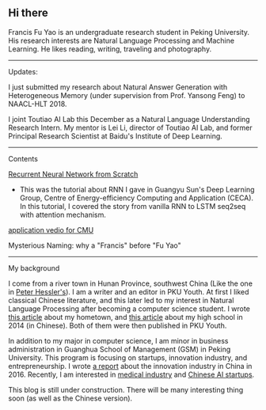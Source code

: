## Hi there

Francis Fu Yao is an undergraduate research student in Peking University. His research interests are Natural Language Processing and Machine Learning. He likes reading, writing, traveling and photography.

-----

Updates:

I just submitted my research about Natural Answer Generation with Heterogeneous Memory (under supervision from Prof. Yansong Feng) to NAACL-HLT 2018.

I joint Toutiao AI Lab this December as a Natural Language Understanding Research Intern. My mentor is Lei Li, director of Toutiao AI Lab, and former Principal Research Scientist at Baidu's Institute of Deep Learning. 

-----
Contents

[Recurrent Neural Network from Scratch](https://francix.github.io/images/RNNfromScratch_fuyao.pdf) 

* This was the tutorial about RNN I gave in Guangyu Sun's Deep Learning Group, Centre of Energy-efficiency Computing and Application (CECA). In this tutorial, I covered the story from vanilla RNN to LSTM seq2seq with attention mechanism.

[application vedio for CMU](https://francix.github.io/CMU_vedio)

Mysterious Naming: why a "Francis" before "Fu Yao"

-----

My background

I come from a river town in Hunan Province, southwest China (Like the one in [Peter Hessler's](http://www.goodreads.com/book/show/94053.River_Town)). 
I am a writer and an editor in PKU Youth. At first I liked classical Chinese literature, and this later led to my interest in Natural Language Processing after becoming a computer science student. I wrote [this article](https://mp.weixin.qq.com/s?__biz=MzA3NzAzMDEyNg==&mid=207701708&idx=1&sn=af6c76946c417c67ea0a9ec4ed609d6a&mpshare=1&scene=1&srcid=YTwnivIRJqtg1DPiWP6P&key=881e642d936f5123f1432c5de5c5145a775b510776e49537be0aa1d0f9f76e8bbb23f9c219c34fe26a6e8895f21200a8d99784a729d201c5697972d8ca661f0b5460377ce517f4a06a49b04c5207130b&ascene=0&uin=MjgzMjI2NjM4NA%3D%3D&devicetype=iMac+MacBookPro12%2C1+OSX+OSX+10.12.2+build(16C67)&version=12020010&nettype=WIFI&fontScale=100&pass_ticket=bMBmDNNw3zN8TAJ1yHz%2BlOI6hp9o5REtvH5ebc0cGecpTeOr%2B%2FO4BL1eeO6E5B9R) about my hometown, and [this article](https://mp.weixin.qq.com/s?__biz=MzA3NzAzMDEyNg==&mid=400112806&idx=1&sn=dba54d1e2d155b907a509930876df54f&mpshare=1&scene=1&srcid=1025rTqEKRU5aEBp5DplADjl&key=0054166caf6e68314f6c001271b87424fc9ad91983859a3c7c3c156708b79fa754e8fbe38314284289d6cf1d4e4e51cc4c180764474fc8a406d56d63e7eb3a2d286a7abd57d645fcb92edfa452075d7e&ascene=0&uin=MjgzMjI2NjM4NA%3D%3D&devicetype=iMac+MacBookPro12%2C1+OSX+OSX+10.12.2+build(16C67)&version=12020610&nettype=WIFI&fontScale=100&pass_ticket=0mNA7TJZaFXmisouHj5Pyc6k5krPTRZlKwGfbDHtMMjACYvoA2Ete3ngwNtTfWv3) about my high school in 2014 (in Chinese). Both of them were then published in PKU Youth.

In addition to my major in computer science, I am minor in business administration in Guanghua School of Management (GSM) in Peking University. This program is focusing on startups, innovation industry, and entrepreneurship. I wrote [a report](https://francix.github.io/images/the%20chinese%20innovation%20industry.pdf) about the innovation industry in China in 2016. Recently, I am interested in [medical industry](https://francix.github.io/images/OnePic.pdf) and [Chinese AI startups](https://francix.github.io/summary_AI).

This blog is still under construction. There will be many interesting thing soon (as well as the Chinese version).


